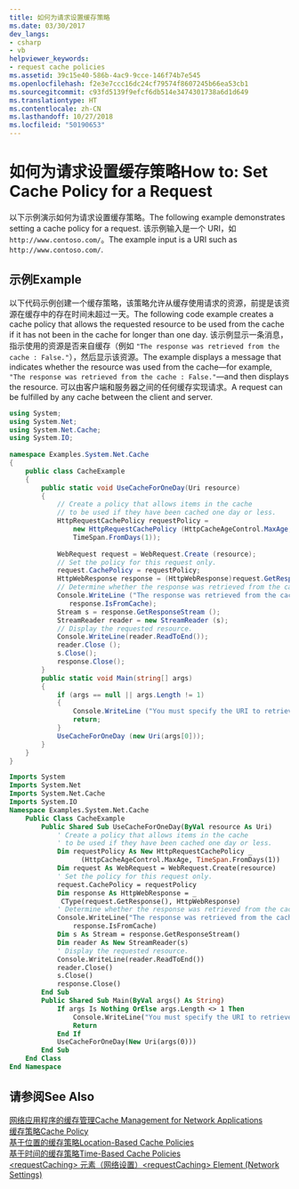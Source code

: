 ```yaml
---
title: 如何为请求设置缓存策略
ms.date: 03/30/2017
dev_langs:
- csharp
- vb
helpviewer_keywords:
- request cache policies
ms.assetid: 39c15e40-586b-4ac9-9cce-146f74b7e545
ms.openlocfilehash: f2e3e7ccc16dc24cf79574f8607245b66ea53cb1
ms.sourcegitcommit: c93fd5139f9efcf6db514e3474301738a6d1d649
ms.translationtype: HT
ms.contentlocale: zh-CN
ms.lasthandoff: 10/27/2018
ms.locfileid: "50190653"
---
```

# <a name="how-to-set-cache-policy-for-a-request"></a><span data-ttu-id="fc63f-102">如何为请求设置缓存策略</span><span class="sxs-lookup"><span data-stu-id="fc63f-102">How to: Set Cache Policy for a Request</span></span>
<span data-ttu-id="fc63f-103">以下示例演示如何为请求设置缓存策略。</span><span class="sxs-lookup"><span data-stu-id="fc63f-103">The following example demonstrates setting a cache policy for a request.</span></span> <span data-ttu-id="fc63f-104">该示例输入是一个 URI，如 `http://www.contoso.com/`。</span><span class="sxs-lookup"><span data-stu-id="fc63f-104">The example input is a URI such as `http://www.contoso.com/`.</span></span>  
  
## <a name="example"></a><span data-ttu-id="fc63f-105">示例</span><span class="sxs-lookup"><span data-stu-id="fc63f-105">Example</span></span>  
 <span data-ttu-id="fc63f-106">以下代码示例创建一个缓存策略，该策略允许从缓存使用请求的资源，前提是该资源在缓存中的存在时间未超过一天。</span><span class="sxs-lookup"><span data-stu-id="fc63f-106">The following code example creates a cache policy that allows the requested resource to be used from the cache if it has not been in the cache for longer than one day.</span></span> <span data-ttu-id="fc63f-107">该示例显示一条消息，指示使用的资源是否来自缓存（例如 `"The response was retrieved from the cache : False."`），然后显示该资源。</span><span class="sxs-lookup"><span data-stu-id="fc63f-107">The example displays a message that indicates whether the resource was used from the cache—for example, `"The response was retrieved from the cache : False."`—and then displays the resource.</span></span> <span data-ttu-id="fc63f-108">可以由客户端和服务器之间的任何缓存实现请求。</span><span class="sxs-lookup"><span data-stu-id="fc63f-108">A request can be fulfilled by any cache between the client and server.</span></span>  
  
```csharp  
using System;  
using System.Net;  
using System.Net.Cache;  
using System.IO;  
  
namespace Examples.System.Net.Cache  
{  
    public class CacheExample  
    {     
        public static void UseCacheForOneDay(Uri resource)  
        {  
            // Create a policy that allows items in the cache  
            // to be used if they have been cached one day or less.  
            HttpRequestCachePolicy requestPolicy =   
                new HttpRequestCachePolicy (HttpCacheAgeControl.MaxAge,  
                TimeSpan.FromDays(1));  
  
            WebRequest request = WebRequest.Create (resource);  
            // Set the policy for this request only.  
            request.CachePolicy = requestPolicy;  
            HttpWebResponse response = (HttpWebResponse)request.GetResponse();  
            // Determine whether the response was retrieved from the cache.  
            Console.WriteLine ("The response was retrieved from the cache : {0}.",  
               response.IsFromCache);  
            Stream s = response.GetResponseStream ();  
            StreamReader reader = new StreamReader (s);  
            // Display the requested resource.  
            Console.WriteLine(reader.ReadToEnd());  
            reader.Close ();  
            s.Close();  
            response.Close();  
        }  
        public static void Main(string[] args)  
        {  
            if (args == null || args.Length != 1)  
            {  
                Console.WriteLine ("You must specify the URI to retrieve.");  
                return;  
            }  
            UseCacheForOneDay (new Uri(args[0]));  
        }  
    }  
}  
```  
  
```vb  
Imports System  
Imports System.Net  
Imports System.Net.Cache  
Imports System.IO  
Namespace Examples.System.Net.Cache  
    Public Class CacheExample  
        Public Shared Sub UseCacheForOneDay(ByVal resource As Uri)  
            ' Create a policy that allows items in the cache  
            ' to be used if they have been cached one day or less.  
            Dim requestPolicy As New HttpRequestCachePolicy _  
                  (HttpCacheAgeControl.MaxAge, TimeSpan.FromDays(1))  
            Dim request As WebRequest = WebRequest.Create(resource)  
            ' Set the policy for this request only.  
            request.CachePolicy = requestPolicy  
            Dim response As HttpWebResponse = _  
             CType(request.GetResponse(), HttpWebResponse)  
            ' Determine whether the response was retrieved from the cache.  
            Console.WriteLine("The response was retrieved from the cache : {0}.", _  
                response.IsFromCache)  
            Dim s As Stream = response.GetResponseStream()  
            Dim reader As New StreamReader(s)  
            ' Display the requested resource.  
            Console.WriteLine(reader.ReadToEnd())  
            reader.Close()  
            s.Close()  
            response.Close()  
        End Sub  
        Public Shared Sub Main(ByVal args() As String)  
            If args Is Nothing OrElse args.Length <> 1 Then  
                Console.WriteLine("You must specify the URI to retrieve.")  
                Return  
            End If  
            UseCacheForOneDay(New Uri(args(0)))  
        End Sub  
    End Class  
End Namespace  
```  
  
## <a name="see-also"></a><span data-ttu-id="fc63f-109">请参阅</span><span class="sxs-lookup"><span data-stu-id="fc63f-109">See Also</span></span>  
 [<span data-ttu-id="fc63f-110">网络应用程序的缓存管理</span><span class="sxs-lookup"><span data-stu-id="fc63f-110">Cache Management for Network Applications</span></span>](../../../docs/framework/network-programming/cache-management-for-network-applications.md)  
 [<span data-ttu-id="fc63f-111">缓存策略</span><span class="sxs-lookup"><span data-stu-id="fc63f-111">Cache Policy</span></span>](../../../docs/framework/network-programming/cache-policy.md)  
 [<span data-ttu-id="fc63f-112">基于位置的缓存策略</span><span class="sxs-lookup"><span data-stu-id="fc63f-112">Location-Based Cache Policies</span></span>](../../../docs/framework/network-programming/location-based-cache-policies.md)  
 [<span data-ttu-id="fc63f-113">基于时间的缓存策略</span><span class="sxs-lookup"><span data-stu-id="fc63f-113">Time-Based Cache Policies</span></span>](../../../docs/framework/network-programming/time-based-cache-policies.md)  
 [<span data-ttu-id="fc63f-114">\<requestCaching> 元素（网络设置）</span><span class="sxs-lookup"><span data-stu-id="fc63f-114">\<requestCaching> Element (Network Settings)</span></span>](../../../docs/framework/configure-apps/file-schema/network/requestcaching-element-network-settings.md)
